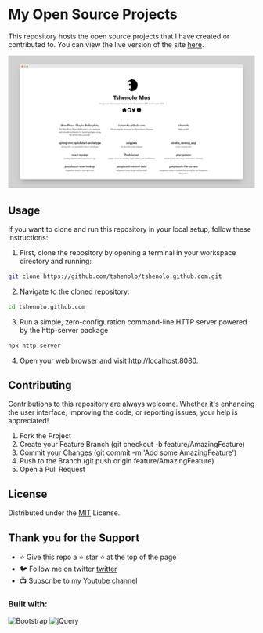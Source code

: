 # My Open Source Projects

This repository hosts the open source projects that I have created or contributed to. You can view the live version of the site [here](https://tshenolo.github.io).

![Website Screenshot](img/github_showcase_screely.png)

## Usage

If you want to clone and run this repository in your local setup, follow these instructions:

1. First, clone the repository by opening a terminal in your workspace directory and running:

```bash
git clone https://github.com/tshenolo/tshenolo.github.com.git
```

2. Navigate to the cloned repository:

```bash
cd tshenolo.github.com
```

3. Run a simple, zero-configuration command-line HTTP server powered by the http-server package 
```bash
npx http-server
```

4. Open your web browser and visit http://localhost:8080.

## Contributing
Contributions to this repository are always welcome. Whether it's enhancing the user interface, improving the code, or reporting issues, your help is appreciated!

1. Fork the Project
2. Create your Feature Branch (git checkout -b feature/AmazingFeature)
3. Commit your Changes (git commit -m 'Add some AmazingFeature')
4. Push to the Branch (git push origin feature/AmazingFeature)
5. Open a Pull Request

## License
Distributed under the [MIT](LICENSE) License.

## Thank you for the Support
- ⭐ Give this repo a ⭐ star ⭐ at the top of the page
- 🐦 Follow me on twitter [twitter](https://twitter.com/tshenolo)
- 📺 Subscribe to my [Youtube channel](https://www.youtube.com/@tshenolo?sub_confirmation=1)

### Built with:
![Bootstrap](https://img.shields.io/badge/Bootstrap-563D7C?style=for-the-badge&logo=bootstrap&logoColor=white)
![jQuery](https://img.shields.io/badge/jQuery-0769AD?style=for-the-badge&logo=jquery&logoColor=white)


















